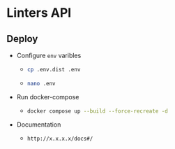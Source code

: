 # Linters API

## Deploy

* Configure `env` varibles
  * ```bash
    cp .env.dist .env
    ```
  * ```bash
    nano .env
    ```

* Run docker-compose
  * ```bash
    docker compose up --build --force-recreate -d
    ```
* Documentation
  * ```bash
    http://x.x.x.x/docs#/
    ```